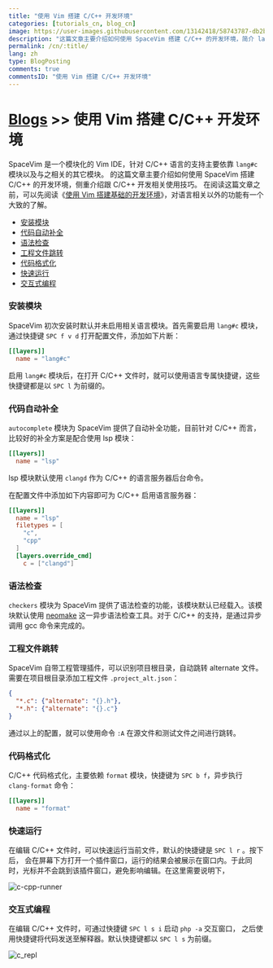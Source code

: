 ```yaml
---
title: "使用 Vim 搭建 C/C++ 开发环境"
categories: [tutorials_cn, blog_cn]
image: https://user-images.githubusercontent.com/13142418/58743787-db2bee80-846a-11e9-9b19-17202ac542c9.png
description: "这篇文章主要介绍如何使用 SpaceVim 搭建 C/C++ 的开发环境，简介 lang#c 模块所支持的功能特性以及使用技巧"
permalink: /cn/:title/
lang: zh
type: BlogPosting
comments: true
commentsID: "使用 Vim 搭建 C/C++ 开发环境"
---
```


# [Blogs](../blog/) >> 使用 Vim 搭建 C/C++ 开发环境

SpaceVim 是一个模块化的 Vim IDE，针对 C/C++ 语言的支持主要依靠 `lang#c` 模块以及与之相关的其它模块。
的这篇文章主要介绍如何使用 SpaceVim 搭建 C/C++ 的开发环境，侧重介绍跟 C/C++ 开发相关使用技巧。
在阅读这篇文章之前，可以先阅读《[使用 Vim 搭建基础的开发环境](../use-vim-as-ide/)》，对语言相关以外的功能有一个大致的了解。

<!-- vim-markdown-toc GFM -->

- [安装模块](#安装模块)
- [代码自动补全](#代码自动补全)
- [语法检查](#语法检查)
- [工程文件跳转](#工程文件跳转)
- [代码格式化](#代码格式化)
- [快速运行](#快速运行)
- [交互式编程](#交互式编程)

<!-- vim-markdown-toc -->

### 安装模块

SpaceVim 初次安装时默认并未启用相关语言模块。首先需要启用
`lang#c` 模块，通过快捷键 `SPC f v d` 打开配置文件，添加如下片断：

```toml
[[layers]]
  name = "lang#c"
```

启用 `lang#c` 模块后，在打开 C/C++ 文件时，就可以使用语言专属快捷键，这些快捷键都是以 `SPC l` 为前缀的。

### 代码自动补全

`autocomplete` 模块为 SpaceVim 提供了自动补全功能，目前针对 C/C++ 而言，比较好的补全方案是配合使用 lsp 模块：

```toml
[[layers]]
  name = "lsp"
```

lsp 模块默认使用 `clangd` 作为 C/C++ 的语言服务器后台命令。

在配置文件中添加如下内容即可为 C/C++ 启用语言服务器：

```toml
[[layers]]
  name = "lsp"
  filetypes = [
    "c",
    "cpp"
  ]
  [layers.override_cmd]
    c = ["clangd"]
```

### 语法检查

`checkers` 模块为 SpaceVim 提供了语法检查的功能，该模块默认已经载入。该模块默认使用 [neomake](https://github.com/neomake/neomake)
这一异步语法检查工具。对于 C/C++ 的支持，是通过异步调用 gcc 命令来完成的。

### 工程文件跳转

SpaceVim 自带工程管理插件，可以识别项目根目录，自动跳转 alternate 文件。需要在项目根目录添加工程文件 `.project_alt.json`：

```json
{
  "*.c": {"alternate": "{}.h"},
  "*.h": {"alternate": "{}.c"}
}
```

通过以上的配置，就可以使用命令 `:A` 在源文件和测试文件之间进行跳转。


### 代码格式化

C/C++ 代码格式化，主要依赖 `format` 模块，快捷键为 `SPC b f`，异步执行 `clang-format` 命令：

```toml
[[layers]]
  name = "format"
```

### 快速运行

在编辑 C/C++ 文件时，可以快速运行当前文件，默认的快捷键是 `SPC l r` 。按下后，
会在屏幕下方打开一个插件窗口，运行的结果会被展示在窗口内。于此同时，光标并不会跳到该插件窗口，避免影响编辑。在这里需要说明下，

![c-cpp-runner](https://user-images.githubusercontent.com/13142418/58743787-db2bee80-846a-11e9-9b19-17202ac542c9.png)

### 交互式编程

在编辑 C/C++ 文件时，可通过快捷键 `SPC l s i` 启动 `php -a` 交互窗口，
之后使用快捷键将代码发送至解释器。默认快捷键都以 `SPC l s` 为前缀。


![c_repl](https://user-images.githubusercontent.com/13142418/58744043-28aa5a80-846f-11e9-94c1-e6927696e662.png)
